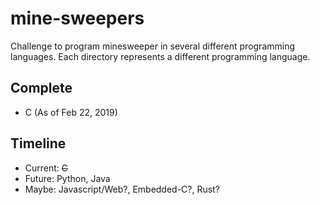 # mine-sweepers
Challenge to program minesweeper in several different programming languages. Each directory represents a different programming language. 

## Complete
* C (As of Feb 22, 2019)

## Timeline
* Current: ~~C~~
* Future: Python, Java
* Maybe: Javascript/Web?, Embedded-C?, Rust?

